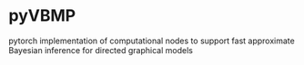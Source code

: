 # pyVBMP
pytorch implementation of computational nodes to support fast approximate Bayesian inference for directed graphical models
